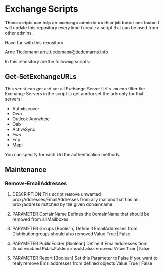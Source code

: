 # Exchange Scripts
These scripts can help an exchange admin to do thier job better and faster.
I will update this repository every time I create a script that can be used from other admins.

Have fun with this repository

Arne Tiedemann
arne.tiedemann@tiedemanns.info


In this repository are the following scripts:

## Get-SetExchangeURLs
This script can get and set all Exchange Server Url's.
ou can filter the Exchange Servers in the script to get and/or set the urls only for that servers:

- Autodiscover
- Owa
- Outlook Anywhere
- Oab
- ActiveSync
- Ews
- Ecp
- Mapi

You can specify for each Url the authentication methods.

## Maintenance

### Remove-EmailAddresses
1. DESCRIPTION
  This script remove unwanted proxyAddresses/EmailAddresses from any mailbox that has an proxyaddress matched by the given domainname.

2. PARAMETER DomainName
  Defines the DomainName that should be removed from all Mailboxes

3. PARAMETER Groups
  [Boolean]
  Define if EmailAddresses from Distributiongroups should also removed
  Value True | False

4. PARAMETER PublicFolder
  [Boolean]
  Define if EmailAddresses from Email enabled PublicFolders should also removed
  Value True | False

5. PARAMETER Report
  [Boolean]
  Set this Parameter to False if you want to realy remove Emailaddresses from defined objects
  Value True | False